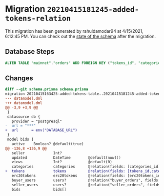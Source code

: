 # Migration `20210415181245-added-tokens-relation`

This migration has been generated by rahuldamodar94 at 4/15/2021, 6:12:45 PM.
You can check out the [state of the schema](./schema.prisma) after the migration.

## Database Steps

```sql
ALTER TABLE "mainnet"."orders" ADD FOREIGN KEY ("tokens_id", "categories_id")REFERENCES "mainnet"."tokens"("token_id","categories_id") ON DELETE CASCADE  ON UPDATE CASCADE
```

## Changes

```diff
diff --git schema.prisma schema.prisma
migration 20210415163425-added-tokens-table..20210415181245-added-tokens-relation
--- datamodel.dml
+++ datamodel.dml
@@ -3,9 +3,9 @@
 }
 datasource db {
   provider = "postgresql"
-  url = "***"
+  url      = env("DATABASE_URL")
 }
 model bids {
   active    Boolean? @default(true)
@@ -136,8 +136,9 @@
   seller             Int?
   updated            DateTime        @default(now())
   views              Int?            @default(0)
   categories         categories      @relation(fields: [categories_id], references: [id])
+  tokens             tokens          @relation(fields: [tokens_id,categories_id], references: [token_id, categories_id])
   erc20tokens        erc20tokens     @relation(fields: [erc20tokens_id], references: [id])
   buyer_users        users?          @relation("buyer_orders", fields: [buyer], references: [id])
   seller_users       users?          @relation("seller_orders", fields: [seller], references: [id])
   bids               bids[]
```


